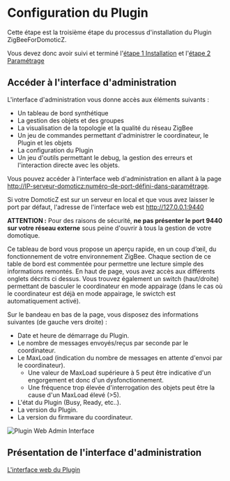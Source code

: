 # Configuration du Plugin

Cette étape est la troisième étape du processus d'installation du Plugin ZigBeeForDomoticZ.

Vous devez donc avoir suivi et terminé l'[étape 1 Installation](Plugin_Installation.md) et l'[étape 2 Paramétrage](Plugin_Parametrage.md)

## Accéder à l'interface d'administration

L'interface d'administration vous donne accès aux éléments suivants :

- Un tableau de bord synthétique
- La gestion des objets et des groupes
- La visualisation de la topologie et la qualité du réseau ZigBee
- Un jeu de commandes permettant d'administrer le coordinateur, le Plugin et les objets
- La configuration du Plugin
- Un jeu d'outils permettant le debug, la gestion des erreurs et l'interaction directe avec les objets.

Vous pouvez accéder à l'interface web d'administration en allant à la page <http://IP-serveur-domoticz:numéro-de-port-défini-dans-paramétrage>.

Si votre DomoticZ est sur un serveur en local et que vous avez laisser le port par défaut, l'adresse de l'interface web est <http://127.0.0.1:9440>

**ATTENTION :** Pour des raisons de sécurité, **ne pas présenter le port 9440 sur votre réseau externe** sous peine d'ouvrir à tous la gestion de votre domotique.

Ce tableau de bord vous propose un aperçu rapide, en un coup d’œil, du fonctionnement de votre environnement ZigBee.
Chaque section de ce table de bord est commentée pour permettre une lecture simple des informations remontés.
En haut de page, vous avez accès aux différents onglets décrits ci dessus. Vous trouvez également un switch (haut/droite) permettant de basculer le coordinateur en mode appairage (dans le cas où le coordinateur est déjà en mode appairage, le swictch est automatiquement activé).

Sur le bandeau en bas de la page, vous disposez des informations suivantes (de gauche vers droite) :

- Date et heure de démarrage du Plugin.
- Le nombre de messages envoyés/reçus par seconde par le coordinateur.
- Le MaxLoad (indication du nombre de messages en attente d'envoi par le coordinateur).
  - Une valeur de MaxLoad supérieure à 5 peut être indicative d'un engorgement et donc d'un dysfonctionnement.
  - Une fréquence trop élevée d'interrogation des objets peut être la cause d'un MaxLoad élevé (>5).
- L'état du Plugin (Busy, Ready, etc..).
- La version du Plugin.
- La version du firmware du coordinateur.

![Plugin Web Admin Interface](../Images/Dashboard.png)

## Présentation de l'interface d'administration

[L'interface web du Plugin](Readme.md#linterface-web-du-plugin)

